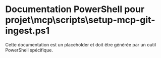 # Documentation PowerShell pour projet\mcp\scripts\setup-mcp-git-ingest.ps1

Cette documentation est un placeholder et doit être générée par un outil PowerShell spécifique.
